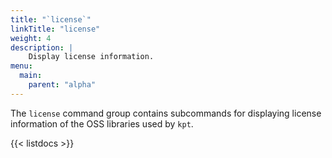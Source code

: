 ```yaml
---
title: "`license`"
linkTitle: "license"
weight: 4
description: |
    Display license information.
menu:
  main:
    parent: "alpha"
---
```


<!--mdtogo:Short
    Display license information.
-->

<!--mdtogo:Long-->
The `license` command group contains subcommands for displaying license information
of the OSS libraries used by `kpt`.
<!--mdtogo-->

{{< listdocs >}}